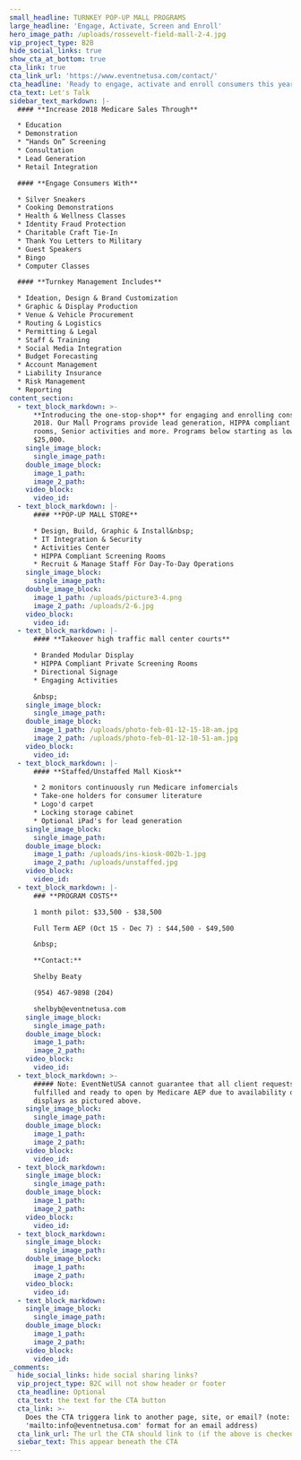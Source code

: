 ```yaml
---
small_headline: TURNKEY POP-UP MALL PROGRAMS
large_headline: 'Engage, Activate, Screen and Enroll'
hero_image_path: /uploads/rossevelt-field-mall-2-4.jpg
vip_project_type: B2B
hide_social_links: true
show_cta_at_bottom: true
cta_link: true
cta_link_url: 'https://www.eventnetusa.com/contact/'
cta_headline: 'Ready to engage, activate and enroll consumers this year?'
cta_text: Let's Talk
sidebar_text_markdown: |-
  #### **Increase 2018 Medicare Sales Through**

  * Education
  * Demonstration
  * “Hands On” Screening
  * Consultation
  * Lead Generation
  * Retail Integration

  #### **Engage Consumers With**

  * Silver Sneakers
  * Cooking Demonstrations
  * Health & Wellness Classes
  * Identity Fraud Protection
  * Charitable Craft Tie-In
  * Thank You Letters to Military
  * Guest Speakers
  * Bingo
  * Computer Classes

  #### **Turnkey Management Includes**

  * Ideation, Design & Brand Customization
  * Graphic & Display Production
  * Venue & Vehicle Procurement
  * Routing & Logistics
  * Permitting & Legal
  * Staff & Training
  * Social Media Integration
  * Budget Forecasting
  * Account Management
  * Liability Insurance
  * Risk Management
  * Reporting
content_section:
  - text_block_markdown: >-
      **Introducing the one-stop-shop** for engaging and enrolling consumers for
      2018. Our Mall Programs provide lead generation, HIPPA compliant screening
      rooms, Senior activities and more. Programs below starting as low as
      $25,000.
    single_image_block:
      single_image_path:
    double_image_block:
      image_1_path:
      image_2_path:
    video_block:
      video_id:
  - text_block_markdown: |-
      #### **POP-UP MALL STORE**

      * Design, Build, Graphic & Install&nbsp;
      * IT Integration & Security
      * Activities Center
      * HIPPA Compliant Screening Rooms
      * Recruit & Manage Staff For Day-To-Day Operations
    single_image_block:
      single_image_path:
    double_image_block:
      image_1_path: /uploads/picture3-4.png
      image_2_path: /uploads/2-6.jpg
    video_block:
      video_id:
  - text_block_markdown: |-
      #### **Takeover high traffic mall center courts**

      * Branded Modular Display
      * HIPPA Compliant Private Screening Rooms
      * Directional Signage
      * Engaging Activities

      &nbsp;
    single_image_block:
      single_image_path:
    double_image_block:
      image_1_path: /uploads/photo-feb-01-12-15-18-am.jpg
      image_2_path: /uploads/photo-feb-01-12-10-51-am.jpg
    video_block:
      video_id:
  - text_block_markdown: |-
      #### **Staffed/Unstaffed Mall Kiosk**

      * 2 monitors continuously run Medicare infomercials
      * Take-one holders for consumer literature
      * Logo'd carpet
      * Locking storage cabinet
      * Optional iPad's for lead generation
    single_image_block:
      single_image_path:
    double_image_block:
      image_1_path: /uploads/ins-kiosk-002b-1.jpg
      image_2_path: /uploads/unstaffed.jpg
    video_block:
      video_id:
  - text_block_markdown: |-
      ### **PROGRAM COSTS**

      1 month pilot: $33,500 - $38,500

      Full Term AEP (Oct 15 - Dec 7) : $44,500 - $49,500

      &nbsp;

      **Contact:**

      Shelby Beaty

      (954) 467-9898 (204)

      shelbyb@eventnetusa.com
    single_image_block:
      single_image_path:
    double_image_block:
      image_1_path:
      image_2_path:
    video_block:
      video_id:
  - text_block_markdown: >-
      ##### Note: EventNetUSA cannot guarantee that all client requests will be
      fulfilled and ready to open by Medicare AEP due to availability of mall
      displays as pictured above.
    single_image_block:
      single_image_path:
    double_image_block:
      image_1_path:
      image_2_path:
    video_block:
      video_id:
  - text_block_markdown:
    single_image_block:
      single_image_path:
    double_image_block:
      image_1_path:
      image_2_path:
    video_block:
      video_id:
  - text_block_markdown:
    single_image_block:
      single_image_path:
    double_image_block:
      image_1_path:
      image_2_path:
    video_block:
      video_id:
  - text_block_markdown:
    single_image_block:
      single_image_path:
    double_image_block:
      image_1_path:
      image_2_path:
    video_block:
      video_id:
_comments:
  hide_social_links: hide social sharing links?
  vip_project_type: B2C will not show header or footer
  cta_headline: Optional
  cta_text: the text for the CTA button
  cta_link: >-
    Does the CTA triggera link to another page, site, or email? (note: use
    'mailto:info@eventnetusa.com' format for an email address)
  cta_link_url: The url the CTA should link to (if the above is checked)
  siebar_text: This appear beneath the CTA
---
```

